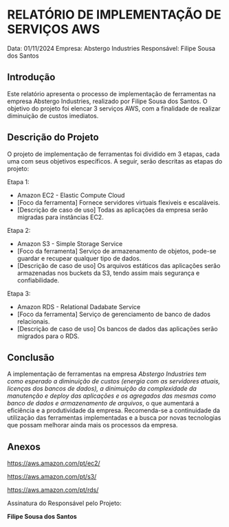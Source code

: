 # RELATÓRIO DE IMPLEMENTAÇÃO DE SERVIÇOS AWS

Data: 01/11/2024
Empresa: Abstergo Industries 
Responsável: Filipe Sousa dos Santos

## Introdução
Este relatório apresenta o processo de implementação de ferramentas na empresa Abstergo Industries, realizado por Filipe Sousa dos Santos. O objetivo do projeto foi elencar 3 serviços AWS, com a finalidade de realizar diminuição de custos imediatos.

## Descrição do Projeto
O projeto de implementação de ferramentas foi dividido em 3 etapas, cada uma com seus objetivos específicos. A seguir, serão descritas as etapas do projeto:

Etapa 1: 
- Amazon EC2 - Elastic Compute Cloud
- [Foco da ferramenta] Fornece servidores virtuais flexiveis e escaláveis.
- [Descrição de caso de uso] Todas as aplicações da empresa serão migradas para instâncias EC2.

Etapa 2: 
- Amazon S3 - Simple Storage Service
- [Foco da ferramenta] Serviço de armazenamento de objetos, pode-se guardar e recupear qualquer tipo de dados.
- [Descrição de caso de uso] Os arquivos estáticos das aplicações serão armazenadas nos buckets da S3, tendo assim mais segurança e confiabilidade. 

Etapa 3: 
- Amazon RDS - Relational Dadabate Service
- [Foco da ferramenta] Serviço de gerenciamento de banco de dados relacionais.
- [Descrição de caso de uso] Os bancos de dados das aplicações serão migrados para o RDS.



## Conclusão
A implementação de ferramentas na empresa *Abstergo Industries tem como esperado a diminuição de custos (energia com as servidores atuais, licenças dos bancos de dados), a dinimuição da complexidade da manutenção e deploy das aplicações e os agregados das mesmas como banco de dados e armazenamento de arquivos*, o que aumentará a eficiência e a produtividade da empresa. Recomenda-se a continuidade da utilização das ferramentas implementadas e a busca por novas tecnologias que possam melhorar ainda mais os processos da empresa.

## Anexos

https://aws.amazon.com/pt/ec2/

https://aws.amazon.com/pt/s3/

https://aws.amazon.com/pt/rds/

Assinatura do Responsável pelo Projeto:

**Filipe Sousa dos Santos**